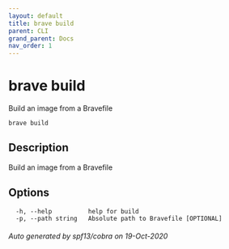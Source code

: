 ```yaml
---
layout: default
title: brave build
parent: CLI
grand_parent: Docs
nav_order: 1
---
```


# brave build

Build an image from a Bravefile

```
brave build
```

## Description

Build an image from a Bravefile

## Options

```
  -h, --help          help for build
  -p, --path string   Absolute path to Bravefile [OPTIONAL]
```

###### Auto generated by spf13/cobra on 19-Oct-2020
